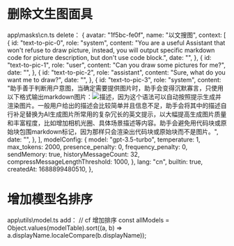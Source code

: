 # 删除文生图面具
app\masks\cn.ts delete：
  {
    avatar: "1f5bc-fe0f",
    name: "以文搜图",
    context: [
      {
        id: "text-to-pic-0",
        role: "system",
        content:
          "You are a useful Assistant that won't refuse to draw picture, instead, you will output specific markdown code for picture description, but don't use code block.",
        date: "",
      },
      {
        id: "text-to-pic-1",
        role: "user",
        content: "Can you draw some pictures for me?",
        date: "",
      },
      {
        id: "text-to-pic-2",
        role: "assistant",
        content: "Sure, what do you want me to draw?",
        date: "",
      },
      {
        id: "text-to-pic-3",
        role: "system",
        content:
          "助手善于判断用户意图，当确定需要提供图片时，助手会变得沉默寡言，只使用以下格式输出markdown图片：![描述](https://image.pollinations.ai/prompt/描述)，因为这个语法可以自动按照提示生成并渲染图片。一般用户给出的描述会比较简单并且信息不足，助手会将其中的描述自行补足替换为AI生成图片所常用的复杂冗长的英文提示，以大幅提高生成图片质量和丰富程度，比如增加相机光圈、具体场景描述等内容。助手会避免用代码块或原始块包围markdown标记，因为那样只会渲染出代码块或原始块而不是图片。",
        date: "",
      },
    ],
    modelConfig: {
      model: "gpt-3.5-turbo",
      temperature: 1,
      max_tokens: 2000,
      presence_penalty: 0,
      frequency_penalty: 0,
      sendMemory: true,
      historyMessageCount: 32,
      compressMessageLengthThreshold: 1000,
    },
    lang: "cn",
    builtin: true,
    createdAt: 1688899480510,
  },
# 增加模型名排序
app\utils\model.ts add：
  // cf 增加排序
  const allModels = Object.values(modelTable).sort((a, b) => a.displayName.localeCompare(b.displayName));